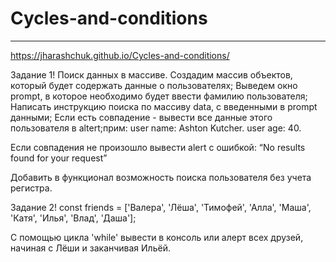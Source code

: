 # Cycles-and-conditions
---

https://jharashchuk.github.io/Cycles-and-conditions/

Задание 1! Поиск данных в массиве.
Создадим массив объектов, который будет содержать данные о пользователях;
Выведем окно prompt, в которое необходимо будет ввести фамилию пользователя;
Написать инструкцию поиска по массиву data, с введенными в prompt данными;
Если есть совпадение - вывести все данные этого пользователя в altert;прим:
user name: Ashton Kutcher.
user age: 40.

Если совпадения не произошло вывести alert с ошибкой: 
“No results found for your request”

Добавить в функционал возможность поиска пользователя без учета регистра.

Задание 2!
const friends = ['Валера', 'Лёша', 'Тимофей', 'Алла', 'Маша', 'Катя', 'Илья', 'Влад', 'Даша'];

С помощью цикла 'while' вывести в консоль или алерт всех друзей, начиная с Лёши и заканчивая Ильёй.

